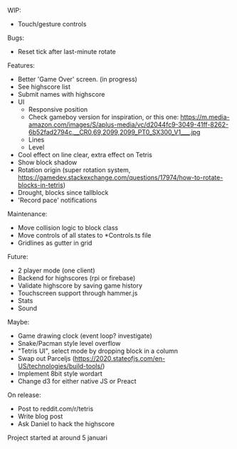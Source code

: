 WIP: 
- Touch/gesture controls

Bugs:
- Reset tick after last-minute rotate

Features:
- Better 'Game Over' screen. (in progress)
- See highscore list
- Submit names with highscore
- UI
  - Responsive position
  - Check gameboy version for inspiration, or this one: https://m.media-amazon.com/images/S/aplus-media/vc/d2044fc9-3049-41ff-8262-6b52fad2794c.__CR0,69,2099,2099_PT0_SX300_V1___.jpg
  - Lines
  - Level
- Cool effect on line clear, extra effect on Tetris
- Show block shadow
- Rotation origin (super rotation system, https://gamedev.stackexchange.com/questions/17974/how-to-rotate-blocks-in-tetris)
- Drought, blocks since tallblock
- 'Record pace' notifications


Maintenance:
- Move collision logic to block class
- Move controls of all states to *Controls.ts file
- Gridlines as gutter in grid

Future:
- 2 player mode (one client)
- Backend for highscores (rpi or firebase)
- Validate highscore by saving game history
- Touchscreen support through hammer.js
- Stats
- Sound

Maybe:
- Game drawing clock (event loop? investigate)
- Snake/Pacman style level overflow
- "Tetris UI", select mode by dropping block in a column
- Swap out Parceljs (https://2020.stateofjs.com/en-US/technologies/build-tools/)
- Implement 8bit style wordart
- Change d3 for either native JS or Preact

On release:
- Post to reddit.com/r/tetris
- Write blog post
- Ask Daniel to hack the highscore


Project started at around 5 januari